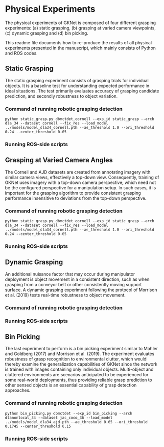 # Physical Experiments
The physical experiments of GKNet is composed of four different grasping experiments: (a) static grasping, (b) grasping at varied camera viewpoints, (c) dynamic 
grasping and (d) bin picking.

This readme file documents how to re-produce the results of all physical experiments presented in the manuscript, which mainly consists of Python and ROS codes.

## Static Grasping
The static grasping experiment consists of grasping trials for individual objects. It is a baseline test for understanding expected performance in ideal situations. 
The test primarily evaluates accuracy of grasping candidate prediction, and secondly robustness to object variation.

### Command of running robotic grasping detection

```
python static_grasp.py dbmctdet_cornell --exp_id static_grasp --arch dla_34 --dataset cornell --fix_res --load_model ../models/model_dla34_cornell.pth --ae_threshold 1.0 --ori_threshold 0.24 --center_threshold 0.05

```

### Running ROS-side scripts

## Grasping at Varied Camera Angles
The Cornell and AJD datasets are created from annotating imagery with similar camera views, effectively a top-down view. Consequently, training of GKNet 
uses imagery with a top-down camera perspective, which need not be the configured perspective for a manipulation setup. 
In such cases, it is important for the grasping algorithm to provide consistent grasping performance insensitive to deviations
from the top-down perspective.

### Command of running robotic grasping detection
```
python static_grasp.py dbmctdet_cornell --exp_id static_grasp --arch dla_34 --dataset cornell --fix_res --load_model ../models/model_dla34_cornell.pth --ae_threshold 1.0 --ori_threshold 0.24 --center_threshold 0.05

```

### Running ROS-side scripts

## Dynamic Grasping
An additional nuisance factor that may occur during manipulator deployment is object movement in a consistent direction, such as when grasping from 
a conveyor belt or other consistently moving support surface. A dynamic grasping experiment following the protocol of Morrison et al. (2019) 
tests real-time robustness to object movement.

### Command of running robotic grasping detection

### Running ROS-side scripts

## Bin Picking
The last experiment to perform is a bin picking experiment similar to Mahler and Goldberg (2017) and Morrison et al. (2019). 
The experiment evaluates robustness of grasp recognition to environmental clutter, which would thereby examine the generalization capabilities of GKNet 
since the network is trained with images containing only individual objects. Multi-object and cluttered environments are scenarios anticipated to be 
experienced for some real-world deployments, thus providing reliable grasp prediction to other sensed objects is an essential capability of 
grasp detection approaches.

### Command of running robotic grasping detection
```
python bin_picking.py dbmctdet --exp_id bin_picking --arch dlanonlocal_34 --dataset jac_coco_36 --load_model ../models/model_dla34_ajd.pth --ae_threshold 0.65 --ori_threshold 0.1745 --center_threshold 0.15
```

### Running ROS-side scripts


